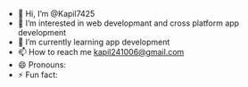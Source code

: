- 👋 Hi, I’m @Kapil7425
- 👀 I’m interested in web developmant and cross platform app development  
- 🌱 I’m currently learning app development 
- 📫 How to reach me kapil241006@gmail.com
- 😄 Pronouns: 
- ⚡ Fun fact: 
